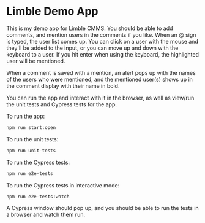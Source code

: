# Limble Demo App

This is my demo app for Limble CMMS. You should be able to add comments, and mention users in the comments if you like. When an @ sign is typed, the user list comes up. You can click on a user with the mouse and they'll be added to the input, or you can move up and down with the keyboard to a user. If you hit enter when using the keyboard, the highlighted user will be mentioned.

When a comment is saved with a mention, an alert pops up with the names of the users who were mentioned, and the mentioned user(s) shows up in the comment display with their name in bold.

You can run the app and interact with it in the browser, as well as view/run the unit tests and Cypress tests for the app.

To run the app:

```sh
npm run start:open
```

To run the unit tests:

```sh
npm run unit-tests
```

To run the Cypress tests:

```sh
npm run e2e-tests
```

To run the Cypress tests in interactive mode:

```sh
npm run e2e-tests:watch
```

A Cypress window should pop up, and you should be able to run the tests in a browser and watch them run.
